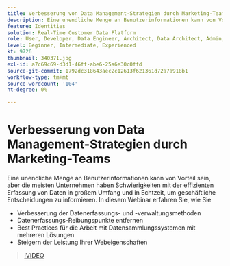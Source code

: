 ```yaml
---
title: Verbesserung von Data Management-Strategien durch Marketing-Teams
description: Eine unendliche Menge an Benutzerinformationen kann von Vorteil sein, aber die meisten Unternehmen haben Schwierigkeiten mit der effizienten Erfassung von Daten in großem Umfang und in Echtzeit, um geschäftliche Entscheidungen zu informieren.
feature: Identities
solution: Real-Time Customer Data Platform
role: User, Developer, Data Engineer, Architect, Data Architect, Admin, Leader
level: Beginner, Intermediate, Experienced
kt: 9726
thumbnail: 340371.jpg
exl-id: a7c69c69-d3d1-46ff-abe6-25a6e30c0ffd
source-git-commit: 1792dc318643aec2c12613f621361d72a7a918b1
workflow-type: tm+mt
source-wordcount: '104'
ht-degree: 0%

---
```


# Verbesserung von Data Management-Strategien durch Marketing-Teams

Eine unendliche Menge an Benutzerinformationen kann von Vorteil sein, aber die meisten Unternehmen haben Schwierigkeiten mit der effizienten Erfassung von Daten in großem Umfang und in Echtzeit, um geschäftliche Entscheidungen zu informieren. In diesem Webinar erfahren Sie, wie Sie

* Verbesserung der Datenerfassungs- und -verwaltungsmethoden
* Datenerfassungs-Reibungspunkte entfernen
* Best Practices für die Arbeit mit Datensammlungssystemen mit mehreren Lösungen
* Steigern der Leistung Ihrer Webeigenschaften

>[!VIDEO](https://video.tv.adobe.com/v/340371/?quality=12&learn=on)
